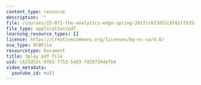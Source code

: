 ```yaml
---
content_type: resource
description: ''
file: /courses/15-071-the-analytics-edge-spring-2017/c623d52c8f81f7535a037d20734defb4_lkrsGRNsoEU.pdf
file_type: application/pdf
learning_resource_types: []
license: https://creativecommons.org/licenses/by-nc-sa/4.0/
ocw_type: OCWFile
resourcetype: Document
title: 3play pdf file
uid: c623d52c-8f81-f753-5a03-7d20734defb4
video_metadata:
  youtube_id: null
---
```

